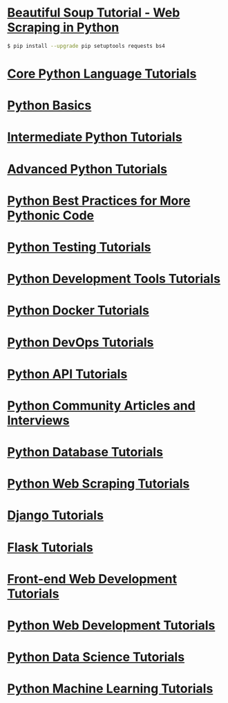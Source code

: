 # [Beautiful Soup Tutorial - Web Scraping in Python](https://www.youtube.com/watch?v=87Gx3U0BDlo)

```bash
$ pip install --upgrade pip setuptools requests bs4
```


# [Core Python Language Tutorials](https://realpython.com/tutorials/python/)

# [Python Basics](https://realpython.com/tutorials/basics/)

# [Intermediate Python Tutorials](https://realpython.com/tutorials/intermediate/)

# [Advanced Python Tutorials](https://realpython.com/tutorials/advanced/)

# [Python Best Practices for More Pythonic Code](https://realpython.com/tutorials/best-practices/)

# [Python Testing Tutorials](https://realpython.com/tutorials/testing/)

# [Python Development Tools Tutorials](https://realpython.com/tutorials/tools/)

# [Python Docker Tutorials](https://realpython.com/tutorials/docker/)

# [Python DevOps Tutorials](https://realpython.com/tutorials/devops/)

# [Python API Tutorials](https://realpython.com/tutorials/api/)

# [Python Community Articles and Interviews](https://realpython.com/tutorials/community/)

# [Python Database Tutorials](https://realpython.com/tutorials/databases/)

# [Python Web Scraping Tutorials](https://realpython.com/tutorials/web-scraping/)

# [Django Tutorials](https://realpython.com/tutorials/django/)

# [Flask Tutorials](https://realpython.com/tutorials/flask/)

# [Front-end Web Development Tutorials](https://realpython.com/tutorials/front-end/)

# [Python Web Development Tutorials](https://realpython.com/tutorials/web-dev/)

# [Python Data Science Tutorials](https://realpython.com/tutorials/data-science/)

# [Python Machine Learning Tutorials](https://realpython.com/tutorials/machine-learning/)

